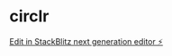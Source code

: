 # circlr

[Edit in StackBlitz next generation editor ⚡️](https://stackblitz.com/~/github.com/Pubomax/circlr)